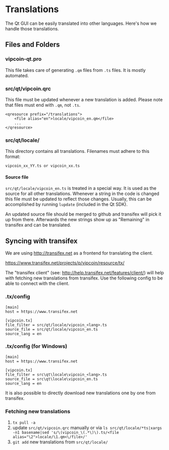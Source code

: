Translations
============

The Qt GUI can be easily translated into other languages. Here's how we
handle those translations.

Files and Folders
-----------------

### vipcoin-qt.pro

This file takes care of generating `.qm` files from `.ts` files. It is mostly
automated.

### src/qt/vipcoin.qrc

This file must be updated whenever a new translation is added. Please note that
files must end with `.qm`, not `.ts`.

    <qresource prefix="/translations">
        <file alias="en">locale/vipcoin_en.qm</file>
        ...
    </qresource>

### src/qt/locale/

This directory contains all translations. Filenames must adhere to this format:

    vipcoin_xx_YY.ts or vipcoin_xx.ts

#### Source file

`src/qt/locale/vipcoin_en.ts` is treated in a special way. It is used as the
source for all other translations. Whenever a string in the code is changed
this file must be updated to reflect those changes. Usually, this can be
accomplished by running `lupdate` (included in the Qt SDK).

An updated source file should be merged to github and transifex will pick it
up from there. Afterwards the new strings show up as "Remaining" in transifex
and can be translated.

Syncing with transifex
----------------------

We are using http://transifex.net as a frontend for translating the client.

https://www.transifex.net/projects/p/vipcoin/resource/tx/

The "transifex client" (see: http://help.transifex.net/features/client/)
will help with fetching new translations from transifex. Use the following
config to be able to connect with the client.

### .tx/config

    [main]
    host = https://www.transifex.net

    [vipcoin.tx]
    file_filter = src/qt/locale/vipcoin_<lang>.ts
    source_file = src/qt/locale/vipcoin_en.ts
    source_lang = en
    
### .tx/config (for Windows)

    [main]
    host = https://www.transifex.net

    [vipcoin.tx]
    file_filter = src\qt\locale\vipcoin_<lang>.ts
    source_file = src\qt\locale\vipcoin_en.ts
    source_lang = en

It is also possible to directly download new translations one by one from transifex.

### Fetching new translations

1. `tx pull -a`
2. update `src/qt/vipcoin.qrc` manually or via
   `ls src/qt/locale/*ts|xargs -n1 basename|sed 's/\(vipcoin_\(.*\)\).ts/<file alias="\2">locale/\1.qm<\/file>/'`
3. `git add` new translations from `src/qt/locale/`
